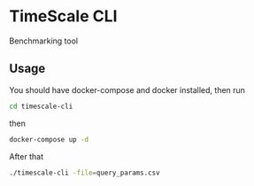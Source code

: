 # TimeScale CLI

Benchmarking tool

## Usage

You should have docker-compose and docker installed, then run

```bash
cd timescale-cli
```
then

```bash
docker-compose up -d
```
After that

```bash
./timescale-cli -file=query_params.csv
```
